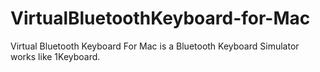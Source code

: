 # VirtualBluetoothKeyboard-for-Mac

Virtual Bluetooth Keyboard For Mac is a Bluetooth Keyboard Simulator works like 1Keyboard.